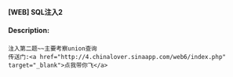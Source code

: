 #### [WEB] SQL注入2  

#### Description:   

```
注入第二题~~主要考察union查询
传送门:<a href="http://4.chinalover.sinaapp.com/web6/index.php" target="_blank">点我带你飞</a>
```

